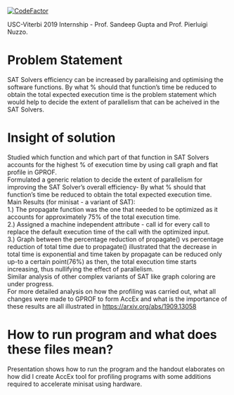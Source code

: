 [![CodeFactor](https://www.codefactor.io/repository/github/singhalshubh/hardware-acceleration-of-minisat--accex/badge)](https://www.codefactor.io/repository/github/singhalshubh/hardware-acceleration-of-minisat--accex)

USC-Viterbi 2019 Internship - Prof. Sandeep Gupta and Prof. Pierluigi Nuzzo.

# Problem Statement
SAT Solvers efficiency can be increased by paralleising and optimising the software functions. By what %
should that function’s time be reduced to obtain the total expected execution time is the problem statement which would help to decide the extent of parallelism that can be acheived in the SAT Solvers.

# Insight of solution
Studied which function and which part of that function in SAT Solvers accounts for the highest % of execution time by using
call graph and flat profile in GPROF.</br>
Formulated a generic relation to decide the extent of parallelism for improving the SAT Solver’s overall efficiency- By what %
should that function’s time be reduced to obtain the total expected execution time.</br>
Main Results (for minisat - a variant of SAT):</br>
1.) The propagate function was the one that needed to be optimized as it accounts for approximately 75% of the total
execution time.</br>
2.) Assigned a machine independent attribute - call id for every call to replace the default execution time of the call with
the optimized input.</br>
3.) Graph between the percentage reduction of propagate() vs percentage reduction of total time due to propagate() illustrated that the decrease in total time is exponential and time taken by propagate can be reduced only up-to a certain
point(76%) as then, the total execution time starts increasing, thus nullifying the effect of parallelism.</br>
Similar analysis of other complex variants of SAT like graph coloring are under progress.</br>
For more detailed analysis on how the profiling was carried out, what all changes were made to GPROF to form AccEx and what is the importance of these results are all illustrated in https://arxiv.org/abs/1909.13058

# How to run program and what does these files mean?
Presentation shows how to run the program and the handout elaborates on how did I create AccEx tool for profiling programs with some additions required to accelerate minisat using hardware.
